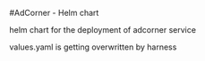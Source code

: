 #AdCorner - Helm chart

helm chart for the deployment of adcorner service

values.yaml is getting overwritten by harness

